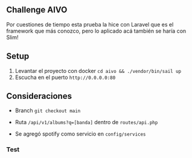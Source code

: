 ## Challenge AIVO

Por cuestiones de tiempo esta prueba la hice con Laravel que es el framework que más conozco, pero
lo aplicado acá también se haría con Slim!

## Setup

 1. Levantar el proyecto con docker `cd aivo && ./vendor/bin/sail up`
 2. Escucha en el puerto `http://0.0.0.0:80`
 
 ## Consideraciones
 
 * Branch `git checkout main`
 * Ruta `/api/v1/albums?q=[banda]` dentro de  `routes/api.php`
 
 * Se agregó spotify como servicio en `config/services`
 
 ### Test  